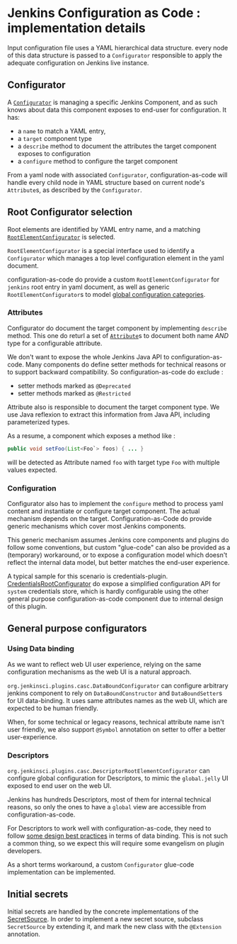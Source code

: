 # Jenkins Configuration as Code : implementation details

Input configuration file uses a YAML hierarchical data structure.
every node of this data structure is passed to a `Configurator` responsible
to apply the adequate configuration on Jenkins live instance.

## Configurator

A [`Configurator`](https://github.com/jenkinsci/configuration-as-code-plugin/blob/master/src/main/java/org/jenkinsci/plugins/casc/Configurator.java)
is managing a specific Jenkins Component, and as such knows
about data this component exposes to end-user for configuration.
It has:

* a `name` to match a YAML entry,
* a `target` component type
* a `describe` method to document the attributes the target component exposes to configuration
* a `configure` method to configure the target component

From a yaml node with associated `Configurator`, configuration-as-code will handle every
child node in YAML structure based on current node's `Attribute`s, as described by the `Configurator`.

## Root Configurator selection

Root elements are identified by YAML entry name, and a matching
[`RootElementConfigurator`](https://github.com/jenkinsci/configuration-as-code-plugin/blob/master/src/main/java/org/jenkinsci/plugins/casc/RootElementConfigurator.java) is selected.

`RootElementConfigurator` is a special interface used to identify a `Configurator` which manages a top level
configuration element in the yaml document.

configuration-as-code do provide a custom `RootElementConfigurator` for `jenkins` root entry in yaml document,
as well as generic `RootElementConfigurator`s to model [global configuration categories](https://github.com/jenkinsci/jenkins/blob/master/core/src/main/java/jenkins/model/GlobalConfigurationCategory.java).

### Attributes

Configurator do document the target component by implementing `describe` method. This one do returl a set
of [`Attribute`](https://github.com/jenkinsci/configuration-as-code-plugin/blob/master/src/main/java/org/jenkinsci/plugins/casc/Attribute.java)s
to document both name _AND_ type for a configurable attribute.

We don't want to expose the whole Jenkins Java API to configuration-as-code. Many components do define setter
methods for technical reasons or to support backward compatibility. So configuration-as-code do exclude :
* setter methods marked as `@Deprecated`
* setter methods marked as `@Restricted`

Attribute also is responsible to document the target component type. We use Java reflexion to extract this
information from Java API, including parameterized types.

As a resume, a component which exposes a method like :
```java
public void setFoo(List<Foo`> foos) { ... }

```
will be detected as Attribute named `foo` with target type `Foo` with multiple values expected.

### Configuration

Configurator also has to implement the `configure` method to process yaml content and instantiate or configure
target component. The actual mechanism depends on the target. Configuration-as-Code do provide generic
mechanisms which cover most Jenkins components.

This generic mechanism assumes Jenkins core components and plugins do follow some conventions, but
custom "glue-code" can also be provided as a (temporary) workaround, or to expose a configuration model
which doesn't reflect the internal data model, but better matches the end-user experience.

A typical sample for this scenario is credentials-plugin.
[CredentialsRootConfigurator](https://github.com/jenkinsci/configuration-as-code-plugin/blob/master/src/main/java/org/jenkinsci/plugins/casc/credentials/CredentialsRootConfigurator.java)
do expose a simplified configuration API for `system` credentials store, which is hardly configurable
using the other general purpose configuration-as-code component due to internal design of this plugin.

## General purpose configurators

### Using Data binding

As we want to reflect web UI user experience, relying on the same configuration mechanisms as the web
UI is a natural approach.

`org.jenkinsci.plugins.casc.DataBoundConfigurator` can configure arbitrary
jenkins component to rely on `DataBoundConstructor`
and `DataBoundSetter`s for UI data-binding. It uses same attributes names as
the web UI, which are expected to be human friendly.

When, for some technical or legacy reasons, technical attribute name isn't user friendly, we also support
`@Symbol` annotation on setter to offer a better user-experience.

### Descriptors

`org.jenkinsci.plugins.casc.DescriptorRootElementConfigurator` can configure
global configuration for Descriptors, to mimic the `global.jelly` UI exposed
to end user on the web UI.

Jenkins has hundreds Descriptors, most of them for internal technical reasons,
so only the ones to have a `global` view are accessible from configuration-as-code.

For Descriptors to work well with configuration-as-code, they need to follow
[some design best practices](PLUGINS.md) in terms of data binding. This is not such a common thing,
so we expect this will require some evangelism on plugin developers.

As a short terms workaround, a custom `Configurator` glue-code implementation can be implemented.

## Initial secrets

Initial secrets are handled by the concrete implementations of the [SecretSource](https://github.com/jenkinsci/configuration-as-code-plugin/blob/master/src/main/java/org/jenkinsci/plugins/casc/SecretSource.java). In order to implement a new
secret source, subclass `SecretSource` by extending it, and mark the new class with the `@Extension` annotation.
